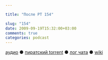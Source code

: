 ```yaml
---

title: "После РТ 154"

slug: "154"
date: 2009-09-19T15:32:00+03:00
comments: true
categories: podcast
---
```

[аудио](http://cdn.radio-t.com/rt154post.mp3) ● [пиратский torrent](http://pirates.radio-t.com/torrents/rt154post.mp3.torrent) ● [лог чата](http://chat.radio-t.com/logs/radio-t-154.html) ● [wiki](http://wiki.radio-t.com/%D0%9F%D0%BE%D1%81%D0%BB%D0%B5_%D0%A0%D0%A2_154)<audio src="http://cdn.radio-t.com/rt154post.mp3" preload="none">
